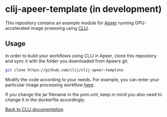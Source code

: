 # clij-apeer-template (in development)
This repository contains an example module for 
[Apeer](https://apeer.com)
 running GPU-accelerated image proessing using 
[CLIJ](https:///clij.github.io).

## Usage
In order to build your workflows using CLIJ in Apeer, clone this repository and sync it with the folder you downloaded from Apeers git.

```bash
git clone https://github.com/clij/clij-apeer-template
```

Modify the code according to your needs. For example, you can enter your particular image processing workflow 
[here](https://github.com/clij/clij-apeer-template/blob/master/src/main/java/net/haesleinhuepf/clapeer/GaussianBlur.java#L36).

If you change the jar filename in the pom.xml, keep in mind you also need to change it in the dockerfile accordingly.

[Back to CLIJ documentation](http://clij.github.io)
